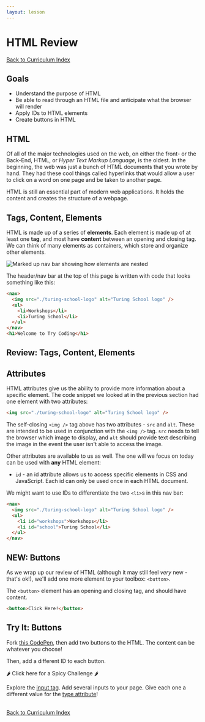 ```yaml
---
layout: lesson
---
```


# HTML Review

<a href="../">Back to Curriculum Index</a>

## Goals

- Understand the purpose of HTML
- Be able to read through an HTML file and anticipate what the browser will render
- Apply IDs to HTML elements
- Create buttons in HTML

## HTML

Of all of the major technologies used on the web, on either the front- or the Back-End, HTML, or _Hyper Text Markup Language_, is the oldest. In the beginning, the web was just a bunch of HTML documents that you wrote by hand. They had these cool things called hyperlinks that would allow a user to click on a word on one page and be taken to another page.

HTML is still an essential part of modern web applications. It holds the content and creates the structure of a webpage.

## Tags, Content, Elements

HTML is made up of a series of **elements**. Each element is made up of at least one **tag**, and most have **content** between an opening and closing tag. We can think of many elements as containers, which store and organize other elements.

<img src="{{ site.url}}/assets/images/header-buckets.png" alt="Marked up nav bar showing how elements are nested"/>

The header/nav bar at the top of this page is written with code that looks something like this:

```html
<nav>
  <img src="./turing-school-logo" alt="Turing School logo" />
  <ul>
    <li>Workshops</li>
    <li>Turing School</li>
  </ul>
</nav>
<h1>Welcome to Try Coding</h1>
```

<div class="try-it-new">
  <h2>Review: Tags, Content, Elements</h2>
</div>

## Attributes

HTML attributes give us the ability to provide more information about a specific element. The code snippet we looked at in the previous section had one element with two attributes:

```html
<img src="./turing-school-logo" alt="Turing School logo" />
```

The self-closing `<img />` tag above has two attributes - `src` and `alt`. These are intended to be used in conjunction with the `<img />` tag. `src` needs to tell the browser which image to display, and `alt` should provide text describing the image in the event the user isn't able to access the image.

Other attributes are available to us as well. The one will we focus on today can be used with **any** HTML element:
- `id` - an id attribute allows us to access specific elements in CSS and JavaScript. Each id can only be used once in each HTML document.

We might want to use IDs to differentiate the two `<li>`s in this nav bar:

```html
<nav>
  <img src="./turing-school-logo" alt="Turing School logo" />
  <ul>
    <li id="workshops">Workshops</li>
    <li id="school">Turing School</li>
  </ul>
</nav>
```

## NEW: Buttons

As we wrap up our review of HTML (although it may still feel _very_ new - that's ok!), we'll add one more element to your toolbox: `<button>`.

The `<button>` element has an opening and closing tag, and should have content.

```html
<button>Click Here!</button>
```

<div class="try-it-new">
  <h2>Try It: Buttons</h2>
  <p>Fork <a target="blank" href="https://codepen.io/turing-trycoding/pen/LYNgbPV">this CodePen</a>, then add two buttons to the HTML. The content can be whatever you choose!</p>
  <p>Then, add a different ID to each button.</p>
  <div class="spicy-container">
    <p class="spicy-click">🌶 Click here for a Spicy Challenge 🌶</p>
    <div class="spicy-toggle">
      <p>Explore the <a target="https://www.w3schools.com/tags/tag_input.asp" href="https://www.w3schools.com/tags/tag_input.asp">input tag</a>. Add several inputs to your page. Give each one a different value for the <a target="blank" href="https://www.w3schools.com/tags/att_input_type.asp">type attribute</a>!</p>
    </div>
  </div>
</div>

<br>
<a href="../">Back to Curriculum Index</a>
